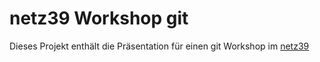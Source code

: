 # netz39 Workshop git

Dieses Projekt enthält die Präsentation für einen git Workshop im [netz39](https://www.netz39.de)
